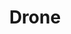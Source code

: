 ---
title: "Drone"
layout: category
permalink: /categories/drone/
author_profile: true
taxonomy: Drone
sidebar:
  nav: "categories"
---